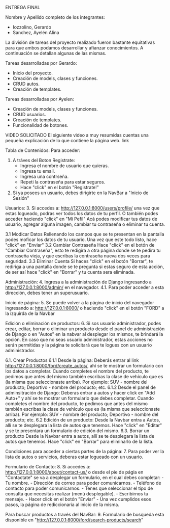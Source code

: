 ENTREGA FINAL

Nombre y Apellido completo de los integrantes:
- Iozzolino, Gerardo
- Sanchez, Ayelén Alina

La división de tareas del proyecto realizado fueron bastante equitativas para que ambos podamos desarrollar y afianzar conocimientos. A continuación se detallan algunas de las mismas.

Tareas desarrolladas por Gerardo:
- Inicio del proyecto.
- Creación de models, clases y funciones.
- CRUD autos.
- Creación de templates.

Tareas desarrolladas por Ayelen:
- Creación de models, clases y funciones.
- CRUD usuarios.
- Creación de templates.
- Funcionalidad de botones.

VIDEO SOLICITADO
El siguiente video a muy resumidas cuentas una pequeña explicación de lo que contiene la página web.
link


Tabla de Contenidos:
Para acceder:
1. A tráves del Boton Registrate:
    - Ingresa el nombre de usuario que quieras.
    - Ingresa tu email.
    - Ingresa una contrseña.
    - Repeti la contraseña para estar seguros.
    - Hace "click" en el botón "Registrate!"
2. Si ya posees un usuario, debes dirigirte en la NavBar a "Inicio de Sesión"

Usuarios:
3. Si accedes a: http://127.0.0.1:8000/users/profile/ una vez que estas logueado, podras ver todos los datos de tu perfil. O también podes acceder haciendo "click" en "Mi Pefil"
Acá podes modificar tus datos de usuario, agregar alguna imagen, cambiar tu contraseña o eliminar tu cuenta.

3.1 Modicar Datos
Rellenando los campos que se te presentan en la pantalla podes moficar los datos de tu usuario. Una vez que este todo listo, hace "click" en "Enviar"
3.2 Cambiar Contraseña
Hace "click" en el botón de "Cambiar Contraseña", esto te redigira a otra página donde se te pedira tu contraseña vieja, y que escribas la contraseña nueva dos veces para seguridad.
3.3 Eliminar Cuenta
Si haces "click" en el botón "Borrar", te rediriga a una pantalla donde se te pregunta si estas seguro de esta acción, de ser así hace "click" en "Borrar" y tu cuenta sera eliminada.

Administración:
4. Ingresa a la administración de Django ingresando a http://127.0.0.1:8000/admin/ en el navegador.
4.1. Para poder acceder a esta dirección, debes tener un superusuario.

Inicio de página:
5. Se puede volver a la página de inicio del navegador ingresando a: http://127.0.0.1:8000/ o haciendo "click" en el botón "FORD" a la izquirda de la Navbar

Edición o eliminación de productos:
6. Si sos usuario administrador, podes crear, editar, borrar o eliminar un producto desde el panel de administración de Django o en "Autos" en la nabvar al desplegar los mismos, te brindará la opción. En caso que no seas usuario administrador, estas acciones no serán permitidas y la página te solicitará que te logues con un usuario administrador.

6.1. Crear Productos 
6.1.1 Desde la página: 
Deberás entrar al link http://127.0.0.1:8000/ford/create_autos/, ahí se te mostrar un formulario con los datos a completar. 
Cuando completes el nombre del producto, te pedimos que antes del mismo también escribas la clase de vehículo que es (la misma que seleccionaste arriba). Por ejemplo: SUV - nombre del producto; Deportivo - nombre del producto; etc.
6.1.2 Desde el panel de adminsitración de Django:
Deberas entrar a autos y hacer click en "Add Auto+" y ahí se te mostrar un formulario que debes completar.
Cuando completes el nombre del producto, te pedimos que antes del mismo también escribas la clase de vehículo que es (la misma que seleccionaste arriba). Por ejemplo: SUV - nombre del producto; Deportivo - nombre del producto; etc.
6.2 Edición de un producto:
Desde la Navbar entra a Autos, allí se te desplegara la lista de autos que tenemos. Hace "click" en "Editar" y se te presentara un formulario de edición del mismo.
6.3. Borrar un producto
Desde la Navbar entra a autos, allí se te desplegara la lista de autos que tenemos. Hace "click" en "Borrar" para eliminarlo de la lista. 


Condiciones para acceder a ciertas partes de la página:
7. Para poder ver la lista de autos o servicios, deberas estar logueado con un usuario.

Formulario de Contacto:
8. Si accedes a: http://127.0.0.1:8000/about/contact-us/ o desde el pie de págia en "Contactate" se va a desplegar un formulario, en el cual debes completar:
    - Tu nombre.
    - Dirección de correo para poder comunicarnos.
    - Teléfono de contacto para poder comunicarnos.
    - Tenes que seleccionar el tipo de consulta que necesitas realizar (menú desplegable).
    - Escribirnos tu mensaje.
    - Hacer click en el botón "Enviar"
    - Una vez cumplidos esos pasos, la página de rediccionaria al inicio de la misma.

Para buscar productos a través del NavBar:
9. Formulario de busqueda esta disponible en "http://127.0.0.1:8000/ford/search-products/search"
